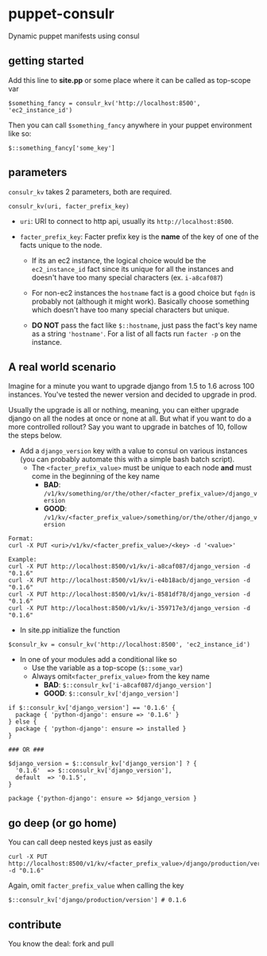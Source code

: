 # puppet-consulr
Dynamic puppet manifests using consul

## getting started
Add this line to **site.pp** or some place where it can be called as top-scope var

```
$something_fancy = consulr_kv('http://localhost:8500', 'ec2_instance_id')
```

Then you can call `$something_fancy` anywhere in your puppet environment like so:
```
$::something_fancy['some_key']
```

## parameters
`consulr_kv` takes 2 parameters, both are required.
```
consulr_kv(uri, facter_prefix_key)
```

* `uri`: URI to connect to http api, usually its `http://localhost:8500`.

* `facter_prefix_key`: Facter prefix key is the **name** of the key of one of the facts unique to the node.

  * If its an ec2 instance, the logical choice would be the `ec2_instance_id` fact since its unique for all the instances and doesn't have too many special characters (ex. `i-a8caf087`)

  * For non-ec2 instances the `hostname` fact is a good choice but `fqdn` is probably not (although it might work). Basically choose something which doesn't have too many special characters but unique.

  * **DO NOT** pass the fact like `$::hostname`, just pass the fact's key name as a string `'hostname'`. For a list of all facts run `facter -p` on the instance.

## A real world scenario
Imagine for a minute you want to upgrade django from 1.5 to 1.6 across 100 instances. You've tested the newer version and decided to upgrade in prod.

Usually the upgrade is all or nothing, meaning, you can either upgrade django on all the nodes at once or none at all. But what if you want to do a more controlled rollout? Say you want to upgrade in batches of 10, follow the steps below.

* Add a `django_version` key with a value to consul on various instances (you can probably automate this with a simple bash batch script).
  * The `<facter_prefix_value>` must be unique to each node **and** must come in the beginning of the key name
    * **BAD**: `/v1/kv/something/or/the/other/<facter_prefix_value>/django_version`
    * **GOOD**: `/v1/kv/<facter_prefix_value>/something/or/the/other/django_version`
```
Format:
curl -X PUT <uri>/v1/kv/<facter_prefix_value>/<key> -d '<value>'

Example:
curl -X PUT http://localhost:8500/v1/kv/i-a8caf087/django_version -d "0.1.6"
curl -X PUT http://localhost:8500/v1/kv/i-e4b18acb/django_version -d "0.1.6"
curl -X PUT http://localhost:8500/v1/kv/i-8581df78/django_version -d "0.1.6"
curl -X PUT http://localhost:8500/v1/kv/i-359717e3/django_version -d "0.1.6"
```
* In site.pp initialize the function

```$consulr_kv = consulr_kv('http://localhost:8500', 'ec2_instance_id')```

* In one of your modules add a conditional like so
  * Use the variable as a top-scope (`$::some_var`)
  * Always omit`<facter_prefix_value>` from the key name
    * **BAD**: `$::consulr_kv['i-a8caf087/django_version']`
    * **GOOD**: `$::consulr_kv['django_version']`
```
if $::consulr_kv['django_version'] == '0.1.6' {
  package { 'python-django': ensure => '0.1.6' }
} else {
  package { 'python-django': ensure => installed }
}

### OR ###

$django_version = $::consulr_kv['django_version'] ? {
  '0.1.6'  => $::consulr_kv['django_version'],
  default  => '0.1.5',
}

package {'python-django': ensure => $django_version }
```

## go deep (or go home)
You can call deep nested keys just as easily
```
curl -X PUT http://localhost:8500/v1/kv/<facter_prefix_value>/django/production/version -d "0.1.6"
```
Again, omit `facter_prefix_value` when calling the key
```
$::consulr_kv['django/production/version'] # 0.1.6
```

## contribute
You know the deal: fork and pull
